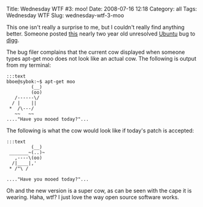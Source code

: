Title: Wednesday WTF #3: moo!
Date: 2008-07-16 12:18
Category: all
Tags: Wednesday WTF
Slug: wednesday-wtf-3-moo

This one isn't really a surprise to me, but I couldn't really find anything
better. Someone posted [this][] nearly two year old unresolved [Ubuntu][] bug
to [digg][].

The bug filer complains that the current cow displayed when someone types
apt-get moo does not look like an actual cow. The following is output from my
terminal:

    :::text
    bboe@sybok:~$ apt-get moo
             (__)
             (oo)
       /------\/
      / |    ||
     *  /\---/  
       ~~   ~~
    ...."Have you mooed today?"...

The following is what the cow would look like if today's patch is accepted:

    :::text
             (__)
     _______~(..)~
       ,----\(oo)
      /|____|,'
     * /"\ /  

    ...."Have you mooed today?"...

Oh and the new version is a super cow, as can be seen with the cape it is
wearing. Haha, wtf? I just love the way open source software works.

  [this]: https://bugs.launchpad.net/ubuntu/+source/apt/+bug/56125
  [Ubuntu]: http://ubuntu.com
  [digg]: http://digg.com
